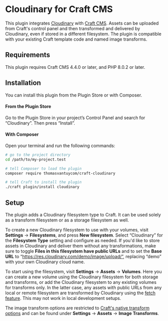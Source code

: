 # Cloudinary for Craft CMS

This plugin integrates [Cloudinary](https://cloudinary.com/) with [Craft CMS](https://craftcms.com/). Assets can be uploaded from Craft's control panel and then transformed and delivered by Cloudinary, even if stored in a different filesystem. The plugin is compatible with your existing Craft template code and named image transforms.

## Requirements

This plugin requires Craft CMS 4.4.0 or later, and PHP 8.0.2 or later.

## Installation

You can install this plugin from the Plugin Store or with Composer.

#### From the Plugin Store

Go to the Plugin Store in your project’s Control Panel and search for “Cloudinary”. Then press “Install”.

#### With Composer

Open your terminal and run the following commands:

```bash
# go to the project directory
cd /path/to/my-project.test

# tell Composer to load the plugin
composer require thomasvantuycom/craft-cloudinary

# tell Craft to install the plugin
./craft plugin/install cloudinary
```

## Setup

The plugin adds a Cloudinary filesystem type to Craft. It can be used solely as a transform filesystem or as a storage filesystem as well. 

To create a new Cloudinary filesystem to use with your volumes, visit **Settings** → **Filesystems**, and press **New filesystem**. Select “Cloudinary” for the **Filesystem Type** setting and configure as needed. If you'd like to store assets in Cloudinary and deliver them without any transformations, make sure to toggle **Files in this filesystem have public URLs** and to set the **Base URL** to “https://res.cloudinary.com/demo/image/upload/”, replacing “demo” with your own Cloudinary cloud name.

To start using the filesystem, visit **Settings** → **Assets** → **Volumes**. Here you can create a new volume using the Cloudinary filesystem for both storage and transforms, or add the Cloudinary filesystem to any existing volumes for transforms only. In the latter case, any assets with public URLs from any local or remote filesystem are transformed by Cloudinary using the [fetch feature](https://cloudinary.com/documentation/fetch_remote_images#fetch_and_deliver_remote_files). This may not work in local development setups.

The image transform options are restricted to [Craft's native transform options](https://craftcms.com/docs/4.x/image-transforms.html) and can be found under **Settings** → **Assets** → **Image Transforms**.
